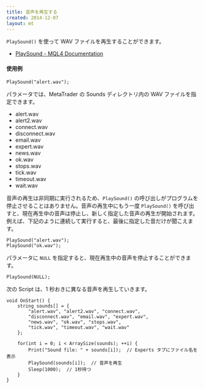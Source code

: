 ```yaml
---
title: 音声を再生する
created: 2014-12-07
layout: mt
---
```


`PlaySound()` を使って WAV ファイルを再生することができます。

* [PlaySound - MQL4 Documentation](http://docs.mql4.com/common/playsound)

#### 使用例
```mql
PlaySound("alert.wav");
```

パラメータでは、MetaTrader の Sounds ディレクトリ内の WAV ファイルを指定できます。

* alert.wav
* alert2.wav
* connect.wav
* disconnect.wav
* email.wav
* expert.wav
* news.wav
* ok.wav
* stops.wav
* tick.wav
* timeout.wav
* wait.wav

音声の再生は非同期に実行されるため、`PlaySound()` の呼び出しがプログラムを停止させることはありません。音声の再生中にもう一度 `PlaySound()` を呼び出すと、現在再生中の音声は停止し、新しく指定した音声の再生が開始されます。例えば、下記のように連続して実行すると、最後に指定した音だけが聞こえます。

```mql
PlaySound("alert.wav");
PlaySound("ok.wav");
```

パラメータに `NULL` を指定すると、現在再生中の音声を停止することができます。

```mql
PlaySound(NULL);
```

次の Script は、1 秒おきに異なる音声を再生していきます。

```mql
void OnStart() {
    string sounds[] = {
        "alert.wav", "alert2.wav", "connect.wav",
        "disconnect.wav", "email.wav", "expert.wav",
        "news.wav", "ok.wav", "stops.wav",
        "tick.wav", "timeout.wav", "wait.wav"
    };

    for(int i = 0; i < ArraySize(sounds); ++i) {
        Print("Sound file: " + sounds[i]);  // Experts タブにファイル名を表示
        PlaySound(sounds[i]);  // 音声を再生
        Sleep(1000);  // 1秒待つ
    }
}
```

